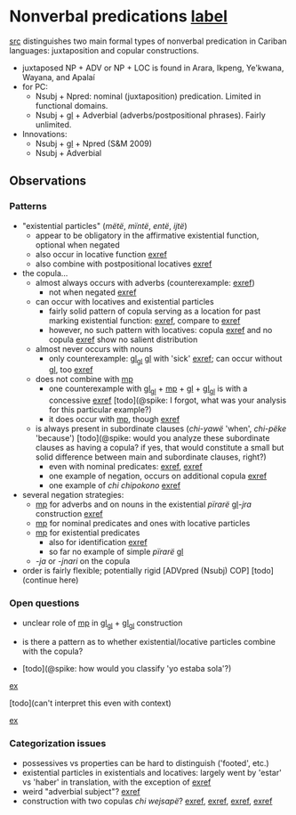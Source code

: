 # Nonverbal predications [label](nonverbal)

[src](gildea2018reconstructing[366]) distinguishes two main formal types of nonverbal predication in Cariban languages: juxtaposition and copular constructions.

* juxtaposed NP + ADV or NP + LOC is found in Arara, Ikpeng, Ye'kwana, Wayana, and Apalaí
* for PC:
    * Nsubj + Npred: nominal (juxtaposition) predication. Limited in functional domains.
    * Nsubj + [gl](cop) + Adverbial (adverbs/postpositional phrases). Fairly unlimited.
* Innovations:
    * Nsubj + [gl](cop) + Npred (S&M 2009)
    * Nsubj + Adverbial

## Observations

### Patterns
* "existential particles" (*mëtë*, *mïntë*, *entë*, *ijtë*)
    * appear to be obligatory in the affirmative existential function, optional when negated
    * also occur in locative function [exref](loc-main-aff-part-nsubj)
    * also combine with postpositional locatives [exref](convfemgrme-99)
* the copula...
    * almost always occurs with adverbs (counterexample: [exref](perm-main-q-advpred-nsubj))
        * not when negated [exref](temp-main-neg-nsubj-advpred-jra)
    * can occur with locatives and existential particles
        * fairly solid pattern of copula serving as a location for past marking existential function: [exref](ex-main-aff-part-cop-nsubj), compare to [exref](ex-main-aff-part-nsubj)
        * however, no such pattern with locatives: copula [exref](loc-main-aff-part-cop-nsubj) and no copula [exref](loc-main-aff-part-nsubj) show no salient distribution
    * almost never occurs with nouns
        * only counterexample: [gl](np)<sub>[gl](pred)</sub> [gl](cop) with 'sick' [exref](temp-main-q-npred-cop); can occur without [gl](cop), too [exref](temp-main-aff-npred-cop)
    * does not combine with [mp](pirare-nothing)
        * one counterexample with [gl](part)<sub>[gl](pred)</sub> + [mp](pirare-nothing?nt) + [gl](cop) + [gl](np)<sub>[gl](subj)</sub> is with a concessive [exref](ex-main-neg-part-pirare-cop-nsubj) [todo](@spike: I forgot, what was your analysis for this particular example?)
        * it does occur with [mp](pinire-nothing), though [exref](loc-main-neg-nsubj-cop-pinire-part)
    * is always present in subordinate clauses (*chi-yawë* 'when', *chi-pëke* 'because') [todo](@spike: would you analyze these subordinate clauses as having a copula? if  yes, that would constitute a small but solid difference between main and subordinate clauses, right?)
        * even with nominal predicates: [exref](cat-sub-aff-npred-nsubj-cop), [exref](temp-sub-aff-npred-nsubj-cop)
        * one example of negation, occurs on additional copula [exref](loc-sub-neg-locpred-cop-neg-nsubj)
        * one example of *chi chipokono* [exref](convamgu-101)
* several negation strategies:
    * [mp](jraneg) for adverbs and on nouns in the existential *pïrarë* [gl](np~subj~)*-jra* construction [exref](ex-main-neg-pirare-nsubj-jra)
    * [mp](pinire-nothing) for nominal predicates and ones with locative particles
    * [mp](pirare-nothing) for existential predicates
        * also for identification [exref](id-main-neg-npred-pirare)
        * so far no example of simple *pïrarë* [gl](np~subj~)
    * *-ja* or *-jnari* on the copula
* order is fairly flexible; potentially rigid \[ADVpred (Nsubj) COP\] 
[todo](continue here)

### Open questions
* unclear role of [mp](maniki-rel-anim) in [gl](np)<sub>[gl](pred)</sub> + [gl](np)<sub>[gl](subj)</sub> construction
* is there a pattern as to whether existential/locative particles combine with the copula?

* [todo](@spike: how would you classify 'yo estaba sola'?)

[ex](descmensgrme-41)

[todo](can't interpret this even with context)

[ex](convamgu-297)

### Categorization issues
* possessives vs properties can be hard to distinguish ('footed', etc.)
* existential particles in existentials and locatives: largely went by 'estar' vs 'haber' in translation, with the exception of [exref](convcosnoind-48)
* weird "adverbial subject"? [exref](poss-main-neg-advsubj-pirare-locpred)
* construction with two copulas *chi wejsapë*? [exref](convhistfamsjm-92), [exref](convhistfamsjm-59), [exref](histgrme-17), [exref](histgrme-107)